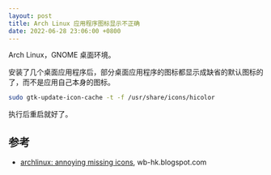 ```yaml
---
layout: post
title: Arch Linux 应用程序图标显示不正确
date: 2022-06-28 23:06:00 +0800
---
```


Arch Linux，GNOME 桌面环境。

安装了几个桌面应用程序后，部分桌面应用程序的图标都显示成缺省的默认图标的了，而不是应用自己本身的图标。

```bash
sudo gtk-update-icon-cache -t -f /usr/share/icons/hicolor
```

执行后重启就好了。

## 参考

- [archlinux: annoying missing icons](http://wb-hk.blogspot.com/2016/09/archlinux-annoying-missing-icons.html), wb-hk.blogspot.com
